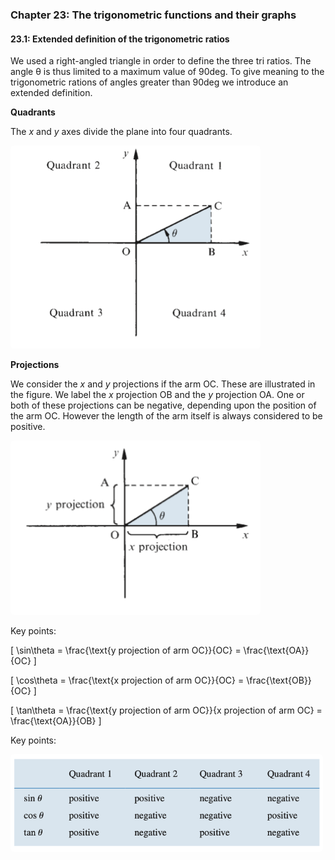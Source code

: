 ### Chapter 23: The trigonometric functions and their graphs

#### 23.1: Extended definition of the trigonometric ratios

We used a right-angled triangle in order to define the three tri ratios.
The angle θ is thus limited to a maximum value of 90deg. To give meaning to the trigonometric rations of angles greater
than 90deg we introduce an extended definition.

**Quadrants**

The _x_ and _y_ axes divide the plane into four quadrants.

<img src="./img/quadrant.png" width=400px style="border-radius:5px"/>

**Projections**

We consider the _x_ and _y_ projections if the arm OC. These are illustrated in the figure. We label the _x_ projection OB and the _y_ projection OA. One or both of these projections can be negative, depending upon the position of the arm OC. However the length of the arm itself is always considered to be positive.

<img src="./img/projections.png" width=400px style="border-radius:5px"/>

Key points:

\[
\sin\theta = \frac{\text{y projection of arm OC}}{OC} = \frac{\text{OA}}{OC}
\]

\[
\cos\theta = \frac{\text{x projection of arm OC}}{OC} = \frac{\text{OB}}{OC}
\]

\[
\tan\theta = \frac{\text{y projection of arm OC}}{x projection of arm OC} = \frac{\text{OA}}{OB}
\]

Key points:

<img src="./img/quadrants .png" width=500px style="border-radius:5px"/>
